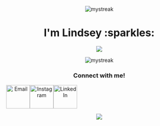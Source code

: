 <!-- header -->
<p align="center">
  <img src="https://capsule-render.vercel.app/api?type=venom&height=300&color=gradient&text=Hello,%20World!&descAlign=38&descAlignY=68&textBg=false&fontColor=FFE5B4&fontAlign=50" alt="mystreak"/>
</p>

<!-- about me -->

<h1 align="center">I'm Lindsey :sparkles:</h1>

<p align="center">
  <img src="https://capsule-render.vercel.app/api?type=transparent&height=100&color=gradient&text=Full%20Stack%20Web%20Developer%20from%20Tulsa,%20Oklahoma&descAlign=50&descAlignY=86&desc=%20Deeply%20creative%20and%20passionate%20about%20delivering%20exceptional%20work.&textBg=false&fontColor=FF7F50&fontAlign=50&section=footer&fontSize=30"/>
</p>

<!-- stats -->
<p align="center">
  <img src="https://github-readme-streak-stats.herokuapp.com/?user=timidgeek&theme=ayu-light" alt="mystreak"/>
</p>

<!-- links -->
<h3 align="center">Connect with me!</h1>
<a align="center">
  <!--<img src="https://capsule-render.vercel.app/api?type=transparent&height=50&color=gradient&descAlign=50&descAlignY=86&desc=Connect%20with%20me!&textBg=false&fontColor=FF7F50&fontAlign=50&section=footer&fontSize=30&reversal=false"/>-->
</a>

<p align="center" style="display: flex;">
  <!-- email -->
  <a href="mailto:timidgeek@yahoo.com" target="_blank"><img src="https://github.com/timidgeek/timidgeek/assets/109702893/e44dc18e-c4fc-4424-bba1-1c7a936173c9" alt="Email" style="width: 64px; height: 64px;"></a>
  <!-- instagram -->
  <a href="https://www.instagram.com/timidgeek/" target="_blank"><img src="https://github.com/timidgeek/timidgeek/assets/109702893/7029d951-d122-49b7-9b61-8902dd899536" alt="Instagram" style="width: 64px; height: 64px;"></a>
  <!-- linkedin -->
  <a href="https://www.linkedin.com/in/timidgeek/" target="_blank"><img src="https://github.com/timidgeek/timidgeek/assets/109702893/953eea15-2c02-44dd-97f4-152434470597" alt="LinkedIn" style="width: 64px; height: 64px;"></a>
</p>

<!-- website & footer -->
<p align="center">
  <a href="https://timidgeek.com/" target="_blank">
    <img src="https://capsule-render.vercel.app/api?type=cylinder&height=100&color=gradient&text=timidgeek.com/&descAlign=38&descAlignY=68&textBg=false&fontColor=FFE5B4&fontAlign=50&section=footer&fontSize=40"/>
    </a>
</p>


<!--START_SECTION:readme-info-->
<!--END_SECTION:readme-info-->

<!--START_SECTION_PROFILE_VIEWS:readme-info-->
<!--END_SECTION_PROFILE_VIEWS:readme-info-->

<!--START_SECTION_LINES_OF_CODE:readme-info-->
<!--END_SECTION_LINES_OF_CODE:readme-info-->

<!--START_CONTRIBUTIONS:readme-info-->
<!--END_CONTRIBUTIONS:readme-info-->

<!--START_SECTION_DAILY_COMMIT:readme-info-->
<!--END_SECTION_DAILY_COMMIT:readme-info-->

<!--START_SECTION_WEEKLY_COMMIT:readme-info-->
<!--END_SECTION_WEEKLY_COMMIT:readme-info-->

<!--START_SECTION_LANGUAGE:readme-info-->
<!--END_SECTION_LANGUAGE:readme-info-->



<!-- ![Top Langs](https://github-readme-stats.vercel.app/api/top-langs/?username=timidgeek&layout=compact&title_color=e0dedf&text_color=e0dedf&icon_color=007bff&bg_color=00000000&hide_border=true)
<img align="right" src="https://github-readme-stats.vercel.app/api?username=timidgeek&show_icons=true&icon_color=CE1D2D&text_color=e0dedf&bg_color=00000000&hide_title=true&hide_border=true" />

-->
